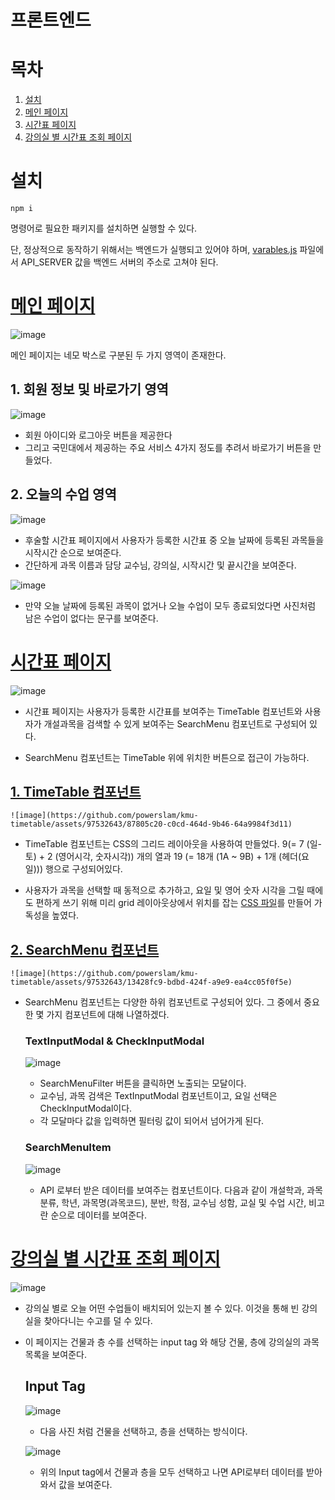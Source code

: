 # 프론트엔드

# 목차
1. [설치](#설치)
2. [메인 페이지](#메인-페이지)
3. [시간표 페이지](#시간표-페이지)
4. [강의실 별 시간표 조회 페이지](#강의실-별-시간표-조회-페이지)

# 설치

```
npm i
```

명령어로 필요한 패키지를 설치하면 실행할 수 있다.

단, 정상적으로 동작하기 위해서는 백엔드가 실행되고 있어야 하며, [varables.js](https://github.com/powerslam/kmu-timetable/blob/master/front/src/lib/variables.js) 파일에서 API_SERVER 값을 백엔드 서버의 주소로 고쳐야 된다.


# [메인 페이지](https://github.com/powerslam/kmu-timetable/blob/master/front/src/page/MainPage.js)

![image](https://github.com/powerslam/kmu-timetable/assets/97532643/4b1f1015-9e0f-4f38-931c-fbafdb30ebf6)

메인 페이지는 네모 박스로 구분된 두 가지 영역이 존재한다.


## 1. 회원 정보 및 바로가기 영역

  ![image](https://github.com/powerslam/kmu-timetable/assets/97532643/43177516-4bff-418e-b15d-9177add43ccb)
  
  - 회원 아이디와 로그아웃 버튼을 제공한다
  - 그리고 국민대에서 제공하는 주요 서비스 4가지 정도를 추려서 바로가기 버튼을 만들었다.


## 2. 오늘의 수업 영역

  ![image](https://github.com/powerslam/kmu-timetable/assets/97532643/87d1a98e-830c-4d68-b631-e77c22377449)
  
  - 후술할 시간표 페이지에서 사용자가 등록한 시간표 중 오늘 날짜에 등록된 과목들을 시작시간 순으로 보여준다.
  - 간단하게 과목 이름과 담당 교수님, 강의실, 시작시간 및 끝시간을 보여준다.
    
    
  ![image](https://github.com/powerslam/kmu-timetable/assets/97532643/a5aea8f0-82c0-4c80-b645-351ff2c7fca9)
  
  - 만약 오늘 날짜에 등록된 과목이 없거나 오늘 수업이 모두 종료되었다면 사진처럼 남은 수업이 없다는 문구를 보여준다.


# [시간표 페이지](https://github.com/powerslam/kmu-timetable/blob/master/front/src/page/EmptyClassRoomPage.js)

  ![image](https://github.com/powerslam/kmu-timetable/assets/97532643/72a60ca3-1ae6-438b-988a-dbcf990cad1b)

  - 시간표 페이지는 사용자가 등록한 시간표를 보여주는 TimeTable 컴포넌트와 사용자가 개설과목을 검색할 수 있게 보여주는 SearchMenu 컴포넌트로 구성되어 있다.
  
  - SearchMenu 컴포넌트는 TimeTable 위에 위치한 버튼으로 접근이 가능하다.
  
  
  ## [1. TimeTable 컴포넌트](https://github.com/powerslam/kmu-timetable/blob/master/front/src/components/TimeTable.js)
    ![image](https://github.com/powerslam/kmu-timetable/assets/97532643/87805c20-c0cd-464d-9b46-64a9984f3d11)

  - TimeTable 컴포넌트는 CSS의 그리드 레이아웃을 사용하여 만들었다. 9(= 7 (일-토) + 2 (영어시각, 숫자시각)) 개의 열과 19 (= 18개 (1A ~ 9B) + 1개 (헤더(요일))) 행으로 구성되어있다.
  
  - 사용자가 과목을 선택할 때 동적으로 추가하고, 요일 및 영어 숫자 시각을 그릴 때에도 편하게 쓰기 위해 미리 grid 레이아웃상에서 위치를 잡는 [CSS 파일](https://github.com/powerslam/kmu-timetable/blob/master/front/src/styles/GridArrange.css)를 만들어 가독성을 높였다.
    
    
  ## [2. SearchMenu 컴포넌트](https://github.com/powerslam/kmu-timetable/tree/master/front/src/components/SearchMenu)
    ![image](https://github.com/powerslam/kmu-timetable/assets/97532643/13428fc9-bdbd-424f-a9e9-ea4cc05f0f5e)

  - SearchMenu 컴포넌트는 다양한 하위 컴포넌트로 구성되어 있다. 그 중에서 중요한 몇 가지 컴포넌트에 대해 나열하겠다.

    ### TextInputModal & CheckInputModal
    ![image](https://github.com/powerslam/kmu-timetable/assets/97532643/f4e46cfd-9c8d-417e-a00d-cbfaedea4a7f)
    
    - SearchMenuFilter 버튼을 클릭하면 노출되는 모달이다.
    - 교수님, 과목 검색은 TextInputModal 컴포넌트이고, 요일 선택은 CheckInputModal이다.
    - 각 모달마다 값을 입력하면 필터링 값이 되어서 넘어가게 된다.


    ### SearchMenuItem
    ![image](https://github.com/powerslam/kmu-timetable/assets/97532643/8de06722-a577-4bfe-bae4-bb2327d12aa5)
    
    - API 로부터 받은 데이터를 보여주는 컴포넌트이다. 다음과 같이 개설학과, 과목분류, 학년, 과목명(과목코드), 분반, 학점, 교수님 성함, 교실 및 수업 시간, 비고란 순으로 데이터를 보여준다.


# [강의실 별 시간표 조회 페이지](https://github.com/powerslam/kmu-timetable/blob/master/front/src/page/EmptyClassRoomPage.js)

![image](https://github.com/powerslam/kmu-timetable/assets/97532643/2a63f7e8-3c7a-4e12-97fc-478fa37d7018)

- 강의실 별로 오늘 어떤 수업들이 배치되어 있는지 볼 수 있다. 이것을 통해 빈 강의실을 찾아다니는 수고를 덜 수 있다.
- 이 페이지는 건물과 층 수를 선택하는 input tag 와 해당 건물, 층에 강의실의 과목 목록을 보여준다.

  ## Input Tag
  ![image](https://github.com/powerslam/kmu-timetable/assets/97532643/3ace9db4-26b3-4631-8b2b-a1111b6298f9)
  
  - 다음 사진 처럼 건물을 선택하고, 층을 선택하는 방식이다.


  ![image](https://github.com/powerslam/kmu-timetable/assets/97532643/6249a2f2-3ff3-4b76-b1fc-5500571f51b5)
  
  - 위의 Input tag에서 건물과 층을 모두 선택하고 나면 API로부터 데이터를 받아와서 값을 보여준다.

